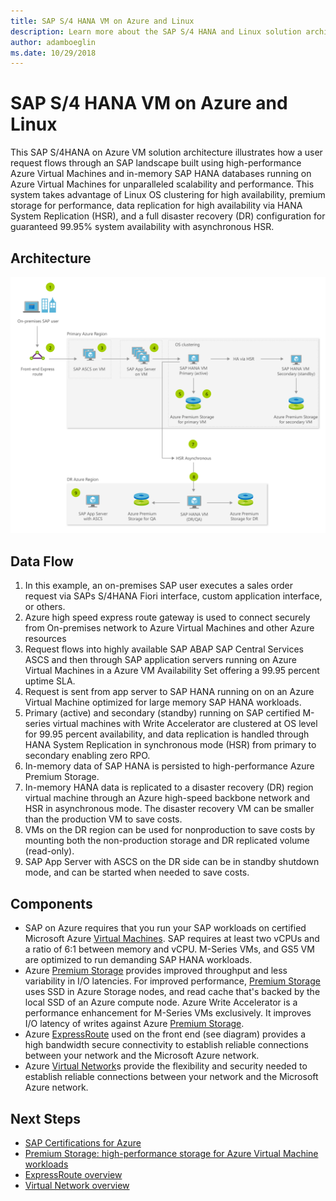 ```yaml
---
title: SAP S/4 HANA VM on Azure and Linux
description: Learn more about the SAP S/4 HANA and Linux solution architecture for user requests with a step-by-step flow chart. See how Azure Virtual Machines power the entire system, and learn more about the advantages of this application solution.
author: adamboeglin
ms.date: 10/29/2018
---
```

# SAP S/4 HANA VM on Azure and Linux
This SAP S/4HANA on Azure VM solution architecture illustrates how a user request flows through an SAP landscape built using high-performance Azure Virtual Machines and in-memory SAP HANA databases running on Azure Virtual Machines for unparalleled scalability and performance. This system takes advantage of Linux OS clustering for high availability, premium storage for performance, data replication for high availability via HANA System Replication (HSR), and a full disaster recovery (DR) configuration for guaranteed 99.95% system availability with asynchronous HSR.

## Architecture
<img src="media/sap-s4-hana-vm-on-linux.svg" alt='architecture diagram' />

## Data Flow
1. In this example, an on-premises SAP user  executes a sales order request via SAPs S/4HANA Fiori interface, custom application interface, or others.
1. Azure high speed express route gateway is used to connect securely from On-premises network to Azure Virtual Machines and other Azure resources
1. Request flows into highly available SAP ABAP SAP Central Services ASCS and then through SAP application servers running on Azure Virtual Machines in a Azure VM Availability Set offering a 99.95 percent uptime SLA.
1. Request is sent from app server to SAP HANA running on on an Azure Virtual Machine optimized for large memory SAP HANA workloads.
1. Primary (active) and secondary (standby) running on SAP certified M-series virtual machines with Write Accelerator are clustered at OS level for 99.95 percent availability, and data replication is handled through HANA System Replication in synchronous mode (HSR) from primary to secondary enabling zero RPO.
1. In-memory data of SAP HANA is persisted to high-performance Azure Premium Storage.
1. In-memory HANA data is replicated to a disaster recovery (DR) region virtual machine through an Azure high-speed backbone network and HSR in asynchronous mode. The disaster recovery VM can be smaller than the production VM to save costs.
1. VMs on the DR region can be used for nonproduction to save costs by mounting both the non-production storage and DR replicated volume (read-only).
1. SAP App Server with ASCS on the DR side can be in standby shutdown mode, and can be started when needed to save costs.

## Components
* SAP on Azure requires that you run your SAP workloads on certified Microsoft Azure [Virtual Machines](http://azure.microsoft.com/services/virtual-machines/). SAP requires at least two vCPUs and a ratio of 6:1 between memory and vCPU. 
M-Series VMs, and GS5 VM are optimized to run demanding SAP HANA workloads.
* Azure [Premium Storage](http://azure.microsoft.com/services/storage/disks/) provides improved throughput and less variability in I/O latencies. For improved performance, [Premium Storage](http://azure.microsoft.com/services/storage/disks/) uses SSD in Azure Storage nodes, and read cache that's backed by the local SSD of an Azure compute node.
Azure Write Accelerator is a performance enhancement for M-Series VMs exclusively. It improves I/O latency of writes against Azure [Premium Storage](http://azure.microsoft.com/services/storage/disks/).
* Azure [ExpressRoute](http://azure.microsoft.com/services/expressroute/) used on the front end (see diagram) provides a high bandwidth secure connectivity to establish reliable connections between your network and the Microsoft Azure network.
* Azure [Virtual Network](http://azure.microsoft.com/services/virtual-network/)s provide the flexibility and security needed to establish reliable connections between your network and the Microsoft Azure network.

## Next Steps
* [SAP Certifications for Azure](https://docs.microsoft.com/azure/virtual-machines/workloads/sap/sap-certifications)
* [Premium Storage: high-performance storage for Azure Virtual Machine workloads](https://docs.microsoft.com/azure/storage/storage-premium-storage)
* [ExpressRoute overview](href="http://azure.microsoft.com/services/expressroute/)
* [Virtual Network overview](https://docs.microsoft.com/azure/virtual-network/virtual-networks-overview)
